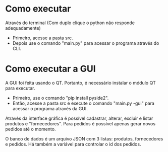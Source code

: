 # Como executar
Através do terminal (Com duplo clique o python não responde adequadamente)
- Primeiro, acesse a pasta src.
- Depois use o comando "main.py" para acessar o programa através do CLI.

# Como executar a GUI
A GUI foi feita usando o QT. Portanto, é necessário instalar o módulo QT para executar.
- Primeiro, use o comando "pip install pyside2".
- Então, acesse a pasta src e execute o comando "main.py -gui" para acessar o programa através da GUI.

Através da interface gráfica é possível cadastrar, alterar, excluir e listar produtos e "fornecedores".
Para pedidos é possível apenas gerar novos pedidos até o momento.

O banco de dados é um arquivo JSON com 3 listas: produtos, fornecedores e pedidos. Há também a variável para controlar o id dos pedidos.

